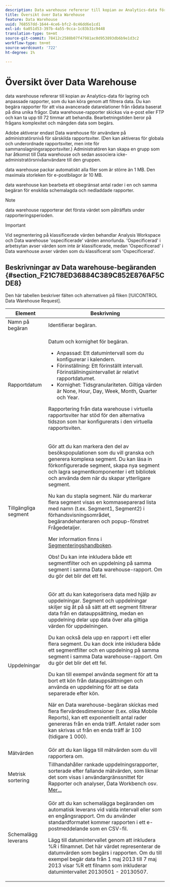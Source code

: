 ```yaml
---
description: Data warehouse refererar till kopian av Analytics-data för lagring och anpassade rapporter, som du kan köra genom att filtrera data. Du kan begära rapporter för att visa avancerade datarelationer från rådata baserat på dina unika frågor. Data warehouse-rapporter skickas via e-post eller FTP och kan ta upp till 72 timmar att behandla. Bearbetningstiden beror på frågans komplexitet och mängden data som begärs.
title: Översikt över Data Warehouse
feature: Data Warehouse
uuid: 768557dd-1644-4ce6-bfc2-8c46dd6e1cd1
exl-id: 6a051d53-397b-4a55-9cca-1c83b31c9448
translation-type: tm+mt
source-git-commit: 78412c2588b07f47981ac0d953893db6b9e1d3c2
workflow-type: tm+mt
source-wordcount: '722'
ht-degree: 1%

---
```


# Översikt över Data Warehouse

data warehouse refererar till kopian av Analytics-data för lagring och anpassade rapporter, som du kan köra genom att filtrera data. Du kan begära rapporter för att visa avancerade datarelationer från rådata baserat på dina unika frågor. Data warehouse-rapporter skickas via e-post eller FTP och kan ta upp till 72 timmar att behandla. Bearbetningstiden beror på frågans komplexitet och mängden data som begärs.

Adobe aktiverar endast Data warehouse för användare på administratörsnivå för särskilda rapportsviter. (Den kan aktiveras för globala och underordnade rapportsviter, men inte för sammanslagningsrapportsviter.) Administratören kan skapa en grupp som har åtkomst till Data warehouse och sedan associera icke-administratörsnivåanvändare till den gruppen.

data warehouse packar automatiskt alla filer som är större än 1 MB. Den maximala storleken för e-postbilagor är 10 MB.

data warehouse kan bearbeta ett obegränsat antal rader i en och samma begäran för enskilda schemalagda och nedladdade rapporter.

>[!NOTE]
>
>data warehouse rapporterar det första värdet som påträffats under rapporteringsperioden.

>[!IMPORTANT]
>
>Vid segmentering på klassificerade värden behandlar Analysis Workspace och Data warehouse &#39;ospecificerade&#39; värden annorlunda. &#39;Ospecificerad&#39; i arbetsytan avser värden som inte är klassificerade, medan &#39;Ospecificerad&#39; i Data warehouse avser värden som du klassificerat som &#39;Ospecificerad&#39;.

## Beskrivningar av Data warehouse-begäranden {#section_F21C78ED36884C389C852E876AF5CDE8}

Den här tabellen beskriver fälten och alternativen på fliken [!UICONTROL Data Warehouse Request].

<table id="table_7325A2466866460E8B0AF7D696152713"> 
 <thead> 
  <tr> 
   <th colname="col1" class="entry"> Element </th> 
   <th colname="col2" class="entry"> Beskrivning </th> 
  </tr> 
 </thead>
 <tbody> 
  <tr> 
   <td colname="col1"> <span class="wintitle"> Namn på begäran</span> </td> 
   <td colname="col2"> Identifierar begäran. </td> 
  </tr> 
  <tr> 
   <td colname="col1"> <span class="wintitle"> Rapportdatum</span> </td> 
   <td colname="col2"> <p>Datum och kornighet för begäran. </p> 
    <ul id="ul_C00F4529BD9E4113B517A61751B1DD5C"> 
     <li id="li_4D7C26812DF94ED7B64F985309541F46"> <span class="wintitle"> Anpassad</span>: Ett datumintervall som du konfigurerar i kalendern. </li> 
     <li id="li_2B272087006847148A936350D1B2D523"> <span class="wintitle"> Förinställning</span>: Ett förinställt intervall. Förinställningsintervallet är relativt rapportdatumet. </li> 
     <li id="li_745989965BB94D489FF7046587E13C42"> <span class="wintitle"> Kornighet</span>: Tidsgranulariteten. Giltiga värden är None, Hour, Day, Week, Month, Quarter och Year. </li> 
    </ul> <p>Rapportering från data warehouse i virtuella rapportsviter har stöd för den alternativa tidszon som har konfigurerats i den virtuella rapportsviten. </p> </td> 
  </tr> 
  <tr> 
   <td colname="col1"> <span class="wintitle"> Tillgängliga segment</span> </td> 
   <td colname="col2"> <p>Gör att du kan markera den del av besökspopulationen som du vill granska och generera komplexa segment. Du kan läsa in förkonfigurerade segment, skapa nya segment och lagra segmentkomponenter i ett bibliotek och använda dem när du skapar ytterligare segment. </p> <p>Nu kan du stapla segment. När du markerar flera segment visas en kommaseparerad lista med namn (t.ex. Segment1, Segment2) i förhandsvisningsområdet, begärandehanteraren och popup-fönstret Frågedetaljer. </p> <p>Mer information finns i <a href="/help/components/segmentation/seg-home.md"> Segmenteringshandboken</a>. </p> <p>Obs!  Du kan inte inkludera både ett segmentfilter och en uppdelning på samma segment i samma Data warehouse-rapport. Om du gör det blir det ett fel. </p> </td> 
  </tr> 
  <tr> 
   <td colname="col1"> <span class="wintitle"> Uppdelningar</span> </td> 
   <td colname="col2"> <p>Gör att du kan kategorisera data med hjälp av uppdelningar. Segment och uppdelningar skiljer sig åt på så sätt att ett segment filtrerar data från en datauppsättning, medan en uppdelning delar upp data över alla giltiga värden för uppdelningen. </p> Du kan också dela upp en rapport i ett eller flera segment. Du kan dock inte inkludera både ett segmentfilter och en uppdelning på samma segment i samma Data warehouse-rapport. Om du gör det blir det ett fel. <p> Du kan till exempel använda segment för att ta bort ett kön från datauppsättningen och använda en uppdelning för att se data separerade efter kön. </p> <p>När en Data warehouse-begäran skickas med flera flervärdesdimensioner (t.ex. olika Mobile Reports), kan ett exponentiellt antal rader genereras från en enda träff. Antalet rader som kan skrivas ut från en enda träff är 100 (tidigare 1 000). </p> </td> 
  </tr> 
  <tr> 
   <td colname="col1"> <span class="wintitle"> Mätvärden</span> </td> 
   <td colname="col2">Gör att du kan lägga till mätvärden som du vill rapportera om. </td> 
  </tr> 
  <tr> 
   <td colname="col1"><span class="wintitle"> Metrisk sortering</span> </td> 
   <td colname="col2">Tillhandahåller rankade uppdelningsrapporter, sorterade efter fallande mätvärden, som liknar det som visas i användargränssnittet för Rapporter och analyser, Data Workbench osv. <a href="/help/export/data-warehouse/sorting-by-metric.md"  > Mer...</a> </td> 
  </tr> 
  <tr> 
   <td colname="col1"> <span class="wintitle"> Schemalägg leverans</span> </td> 
   <td colname="col2"> <p>Gör att du kan schemalägga begäranden om automatisk leverans vid valda intervall eller som en engångsrapport. Om du använder standardformatet kommer rapporten i ett e-postmeddelande som en CSV-fil. </p> <p>Lägg till datumintervallet genom att inkludera <span class="filepath"> %R</span> i filnamnet. Det här värdet representerar de datumvärden som begärs i rapporten. Om du till exempel begär data från 1 maj 2013 till 7 maj 2013 visar <span class="filepath"> %R</span> ett filnamn som inkluderar datumintervallet 20130501 - 20130507. </p> </td> 
  </tr> 
 </tbody> 
</table>
